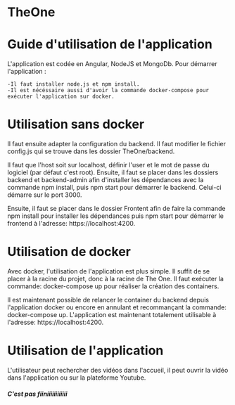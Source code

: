 # TheOne

# Guide d'utilisation de l'application 

L'application est codée en Angular, NodeJS et MongoDb. 
Pour démarrer l'application :

	-Il faut installer node.js et npm install. 
	-Il est nécéssaire aussi d'avoir la commande docker-compose pour exécuter l'application sur docker.

# Utilisation sans docker 

Il faut ensuite adapter la configuration du backend. Il faut  modifier le fichier config.js qui se trouve dans les dossier TheOne/backend.

Il faut que l'host soit sur localhost, définir l'user et le mot de passe du logiciel (par défaut c'est root).
Ensuite, il faut se placer dans les dossiers backend et backend-admin afin d'installer les dépendances avec la commande npm install, puis npm start pour démarrer le backend. Celui-ci démarre sur le port 3000.

Ensuite, il faut se placer dans le dossier Frontent afin de faire la commande npm install pour installer les dépendances puis npm start pour démarrer le frontend à l'adresse: https://localhost:4200.

# Utilisation de docker

Avec docker, l'utilisation de l'application est plus simple. Il suffit de se placer à la racine du projet, donc à la racine de The One.
Il faut exécuter la commande: docker-compose up pour réaliser la création des containers.

Il est maintenant possible de relancer le container du backend depuis l'application docker ou encore en annulant et recommançant la commande: docker-compose up.
L'application est maintenant totalement utilisable à l'adresse: https://localhost:4200.

# Utilisation de l'application

L'utilisateur peut rechercher des vidéos dans l'accueil, il peut ouvrir la vidéo dans l'application ou sur la plateforme Youtube. 
##### C'est pas fiiniiiiiiiiiiii 
	

